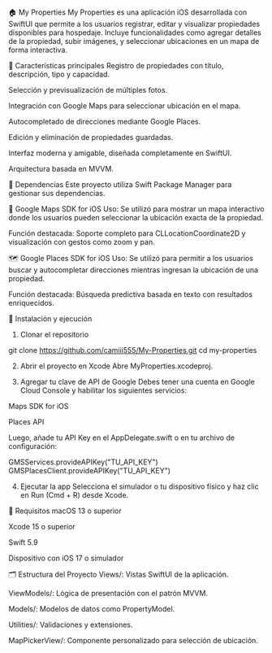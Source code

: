 
🏠 My Properties
My Properties es una aplicación iOS desarrollada con SwiftUI que permite a los usuarios registrar, editar y visualizar propiedades disponibles para hospedaje. Incluye funcionalidades como agregar detalles de la propiedad, subir imágenes, y seleccionar ubicaciones en un mapa de forma interactiva.

📸 Características principales
Registro de propiedades con título, descripción, tipo y capacidad.

Selección y previsualización de múltiples fotos.

Integración con Google Maps para seleccionar ubicación en el mapa.

Autocompletado de direcciones mediante Google Places.

Edición y eliminación de propiedades guardadas.

Interfaz moderna y amigable, diseñada completamente en SwiftUI.

Arquitectura basada en MVVM.

🧰 Dependencias
Este proyecto utiliza Swift Package Manager para gestionar sus dependencias.

📍 Google Maps SDK for iOS
Uso: Se utilizó para mostrar un mapa interactivo donde los usuarios pueden seleccionar la ubicación exacta de la propiedad.

Función destacada: Soporte completo para CLLocationCoordinate2D y visualización con gestos como zoom y pan.

🗺️ Google Places SDK for iOS
Uso: Se utilizó para permitir a los usuarios buscar y autocompletar direcciones mientras ingresan la ubicación de una propiedad.

Función destacada: Búsqueda predictiva basada en texto con resultados enriquecidos.

🚀 Instalación y ejecución
1. Clonar el repositorio

git clone https://github.com/camiii555/My-Properties.git
cd my-properties

2. Abrir el proyecto en Xcode
Abre MyProperties.xcodeproj.

3. Agregar tu clave de API de Google
Debes tener una cuenta en Google Cloud Console y habilitar los siguientes servicios:

Maps SDK for iOS

Places API

Luego, añade tu API Key en el AppDelegate.swift o en tu archivo de configuración:

GMSServices.provideAPIKey("TU_API_KEY")
GMSPlacesClient.provideAPIKey("TU_API_KEY")

4. Ejecutar la app
Selecciona el simulador o tu dispositivo físico y haz clic en Run (Cmd + R) desde Xcode.

🧪 Requisitos
macOS 13 o superior

Xcode 15 o superior

Swift 5.9

Dispositivo con iOS 17 o simulador

🗂 Estructura del Proyecto
Views/: Vistas SwiftUI de la aplicación.

ViewModels/: Lógica de presentación con el patrón MVVM.

Models/: Modelos de datos como PropertyModel.

Utilities/: Validaciones y extensiones.

MapPickerView/: Componente personalizado para selección de ubicación.

